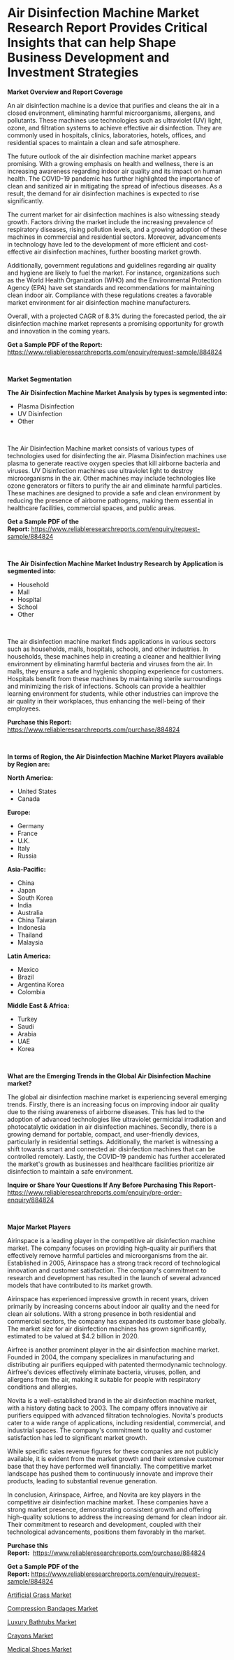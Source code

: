 <p><h1>Air Disinfection Machine Market Research Report Provides Critical Insights that can help Shape Business Development and Investment Strategies</h1></p><p><strong>Market Overview and Report Coverage</strong></p>
<p><p>An air disinfection machine is a device that purifies and cleans the air in a closed environment, eliminating harmful microorganisms, allergens, and pollutants. These machines use technologies such as ultraviolet (UV) light, ozone, and filtration systems to achieve effective air disinfection. They are commonly used in hospitals, clinics, laboratories, hotels, offices, and residential spaces to maintain a clean and safe atmosphere.</p><p>The future outlook of the air disinfection machine market appears promising. With a growing emphasis on health and wellness, there is an increasing awareness regarding indoor air quality and its impact on human health. The COVID-19 pandemic has further highlighted the importance of clean and sanitized air in mitigating the spread of infectious diseases. As a result, the demand for air disinfection machines is expected to rise significantly.</p><p>The current market for air disinfection machines is also witnessing steady growth. Factors driving the market include the increasing prevalence of respiratory diseases, rising pollution levels, and a growing adoption of these machines in commercial and residential sectors. Moreover, advancements in technology have led to the development of more efficient and cost-effective air disinfection machines, further boosting market growth.</p><p>Additionally, government regulations and guidelines regarding air quality and hygiene are likely to fuel the market. For instance, organizations such as the World Health Organization (WHO) and the Environmental Protection Agency (EPA) have set standards and recommendations for maintaining clean indoor air. Compliance with these regulations creates a favorable market environment for air disinfection machine manufacturers.</p><p>Overall, with a projected CAGR of 8.3% during the forecasted period, the air disinfection machine market represents a promising opportunity for growth and innovation in the coming years.</p></p>
<p><strong>Get a Sample PDF of the Report:</strong> <a href="https://www.reliableresearchreports.com/enquiry/request-sample/884824">https://www.reliableresearchreports.com/enquiry/request-sample/884824</a></p>
<p>&nbsp;</p>
<p><strong>Market Segmentation</strong></p>
<p><strong>The Air Disinfection Machine Market Analysis by types is segmented into:</strong></p>
<p><ul><li>Plasma Disinfection</li><li>UV Disinfection</li><li>Other</li></ul></p>
<p>&nbsp;</p>
<p><p>The Air Disinfection Machine market consists of various types of technologies used for disinfecting the air. Plasma Disinfection machines use plasma to generate reactive oxygen species that kill airborne bacteria and viruses. UV Disinfection machines use ultraviolet light to destroy microorganisms in the air. Other machines may include technologies like ozone generators or filters to purify the air and eliminate harmful particles. These machines are designed to provide a safe and clean environment by reducing the presence of airborne pathogens, making them essential in healthcare facilities, commercial spaces, and public areas.</p></p>
<p><strong>Get a Sample PDF of the Report:</strong>&nbsp;<a href="https://www.reliableresearchreports.com/enquiry/request-sample/884824">https://www.reliableresearchreports.com/enquiry/request-sample/884824</a></p>
<p>&nbsp;</p>
<p><strong>The Air Disinfection Machine Market Industry Research by Application is segmented into:</strong></p>
<p><ul><li>Household</li><li>Mall</li><li>Hospital</li><li>School</li><li>Other</li></ul></p>
<p>&nbsp;</p>
<p><p>The air disinfection machine market finds applications in various sectors such as households, malls, hospitals, schools, and other industries. In households, these machines help in creating a cleaner and healthier living environment by eliminating harmful bacteria and viruses from the air. In malls, they ensure a safe and hygienic shopping experience for customers. Hospitals benefit from these machines by maintaining sterile surroundings and minimizing the risk of infections. Schools can provide a healthier learning environment for students, while other industries can improve the air quality in their workplaces, thus enhancing the well-being of their employees.</p></p>
<p><strong>Purchase this Report:</strong>&nbsp; <a href="https://www.reliableresearchreports.com/purchase/884824">https://www.reliableresearchreports.com/purchase/884824</a></p>
<p>&nbsp;</p>
<p><strong>In terms of Region, the Air Disinfection Machine Market Players available by Region are:</strong></p>
<p>
    <p> <strong> North America: </strong>
        <ul>
            <li>United States</li>
            <li>Canada</li>
        </ul>
        </p> 
    <p> <strong> Europe: </strong>
        <ul>
            <li>Germany</li>
            <li>France</li>
            <li>U.K.</li>
            <li>Italy</li>
            <li>Russia</li>
        </ul>
        </p> 
    <p> <strong> Asia-Pacific: </strong>
        <ul>
            <li>China</li>
            <li>Japan</li>
            <li>South Korea</li>
            <li>India</li>
            <li>Australia</li>
            <li>China Taiwan</li>
            <li>Indonesia</li>
            <li>Thailand</li>
            <li>Malaysia</li>
        </ul>
        </p> 
    <p> <strong> Latin America: </strong>
        <ul>
            <li>Mexico</li>
            <li>Brazil</li>
            <li>Argentina Korea</li>
            <li>Colombia</li>
        </ul>
        </p> 
    <p> <strong> Middle East & Africa: </strong>
        <ul>
            <li>Turkey</li>
            <li>Saudi</li>
            <li>Arabia</li>
            <li>UAE</li>
            <li>Korea</li>
        </ul>
    </p>
    </p>
<p>&nbsp;</p>
<p><strong>What are the Emerging Trends in the Global Air Disinfection Machine market?</strong></p>
<p><p>The global air disinfection machine market is experiencing several emerging trends. Firstly, there is an increasing focus on improving indoor air quality due to the rising awareness of airborne diseases. This has led to the adoption of advanced technologies like ultraviolet germicidal irradiation and photocatalytic oxidation in air disinfection machines. Secondly, there is a growing demand for portable, compact, and user-friendly devices, particularly in residential settings. Additionally, the market is witnessing a shift towards smart and connected air disinfection machines that can be controlled remotely. Lastly, the COVID-19 pandemic has further accelerated the market's growth as businesses and healthcare facilities prioritize air disinfection to maintain a safe environment.</p></p>
<p><strong>Inquire or Share Your Questions If Any Before Purchasing This Report</strong>- <a href="https://www.reliableresearchreports.com/enquiry/pre-order-enquiry/884824">https://www.reliableresearchreports.com/enquiry/pre-order-enquiry/884824</a></p>
<p>&nbsp;</p>
<p><strong>Major Market Players</strong></p>
<p><p>Airinspace is a leading player in the competitive air disinfection machine market. The company focuses on providing high-quality air purifiers that effectively remove harmful particles and microorganisms from the air. Established in 2005, Airinspace has a strong track record of technological innovation and customer satisfaction. The company's commitment to research and development has resulted in the launch of several advanced models that have contributed to its market growth.</p><p>Airinspace has experienced impressive growth in recent years, driven primarily by increasing concerns about indoor air quality and the need for clean air solutions. With a strong presence in both residential and commercial sectors, the company has expanded its customer base globally. The market size for air disinfection machines has grown significantly, estimated to be valued at $4.2 billion in 2020.</p><p>Airfree is another prominent player in the air disinfection machine market. Founded in 2004, the company specializes in manufacturing and distributing air purifiers equipped with patented thermodynamic technology. Airfree's devices effectively eliminate bacteria, viruses, pollen, and allergens from the air, making it suitable for people with respiratory conditions and allergies.</p><p>Novita is a well-established brand in the air disinfection machine market, with a history dating back to 2003. The company offers innovative air purifiers equipped with advanced filtration technologies. Novita's products cater to a wide range of applications, including residential, commercial, and industrial spaces. The company's commitment to quality and customer satisfaction has led to significant market growth.</p><p>While specific sales revenue figures for these companies are not publicly available, it is evident from the market growth and their extensive customer base that they have performed well financially. The competitive market landscape has pushed them to continuously innovate and improve their products, leading to substantial revenue generation.</p><p>In conclusion, Airinspace, Airfree, and Novita are key players in the competitive air disinfection machine market. These companies have a strong market presence, demonstrating consistent growth and offering high-quality solutions to address the increasing demand for clean indoor air. Their commitment to research and development, coupled with their technological advancements, positions them favorably in the market.</p></p>
<p><strong>Purchase this Report:</strong>&nbsp;&nbsp;<a href="https://www.reliableresearchreports.com/purchase/884824">https://www.reliableresearchreports.com/purchase/884824</a></p>
<p></p>
<p><strong>Get a Sample PDF of the Report:</strong>&nbsp;<a href="https://www.reliableresearchreports.com/enquiry/request-sample/884824">https://www.reliableresearchreports.com/enquiry/request-sample/884824</a></p>
<p><p><a href="https://github.com/Chiragrp26/Market-Research-Report-List-2/blob/main/artificial-grass-market.md">Artificial Grass Market</a></p><p><a href="https://github.com/YashRP12/Market-Research-Report-List-2/blob/main/compression-bandages-market.md">Compression Bandages Market</a></p><p><a href="https://github.com/AKSHATREPORTPRIME/Market-Research-Report-List-2/blob/main/luxury-bathtubs-market.md">Luxury Bathtubs Market</a></p><p><a href="https://github.com/Chiragrp25/Market-Research-Report-List-2/blob/main/crayons-market.md">Crayons Market</a></p><p><a href="https://github.com/santosh758595/Market-Research-Report-List-2/blob/main/medical-shoes-market.md">Medical Shoes Market</a></p></p>